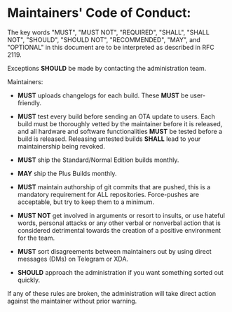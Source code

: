 # Maintainers' Code of Conduct:

The key words "MUST", "MUST NOT", "REQUIRED", "SHALL", "SHALL NOT", "SHOULD", "SHOULD NOT", "RECOMMENDED", "MAY", and "OPTIONAL" in this document are to be interpreted as described in RFC 2119.

Exceptions **SHOULD** be made by contacting the administration team.

Maintainers:

- **MUST** uploads changelogs for each build. These **MUST** be user-friendly.

- **MUST** test every build before sending an OTA update to users. Each build must be thoroughly vetted by the maintainer before it is released, and all hardware and software functionalities **MUST** be tested before a build is released. Releasing untested builds **SHALL** lead to your maintainership being revoked.

- **MUST** ship the Standard/Normal Edition builds monthly.

- **MAY** ship the Plus Builds monthly.

- **MUST** maintain authorship of git commits that are pushed, this is a mandatory requirement for ALL repositories. Force-pushes are acceptable, but try to keep them to a minimum.

- **MUST NOT** get involved in arguments or resort to insults, or use hateful words, personal attacks or any other verbal or nonverbal action that is considered detrimental towards the creation of a positive environment for the team.  

- **MUST** sort disagreements between maintainers out by using direct messages (DMs) on Telegram or XDA.

- **SHOULD** approach the administration if you want something sorted out quickly.

If any of these rules are broken, the administration will take direct action against the maintainer without prior warning.
